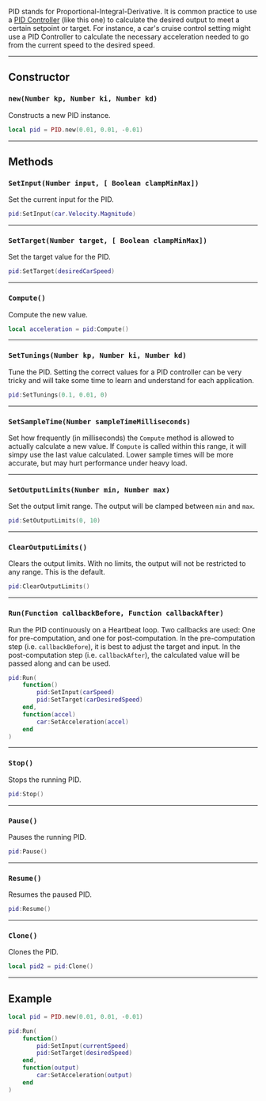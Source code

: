 PID stands for Proportional-Integral-Derivative. It is common practice to use a [PID Controller](https://en.wikipedia.org/wiki/PID_controller) (like this one) to calculate the desired output to meet a certain setpoint or target. For instance, a car's cruise control setting might use a PID Controller to calculate the necessary acceleration needed to go from the current speed to the desired speed.

--------------------

## Constructor

### `new(Number kp, Number ki, Number kd)`
Constructs a new PID instance.

```lua
local pid = PID.new(0.01, 0.01, -0.01)
```

--------------------

## Methods

### `SetInput(Number input, [ Boolean clampMinMax])`
Set the current input for the PID.

```lua
pid:SetInput(car.Velocity.Magnitude)
```

--------------------

### `SetTarget(Number target, [ Boolean clampMinMax])`
Set the target value for the PID.

```lua
pid:SetTarget(desiredCarSpeed)
```

--------------------

### `Compute()`
Compute the new value.

```lua
local acceleration = pid:Compute()
```

--------------------

### `SetTunings(Number kp, Number ki, Number kd)`
Tune the PID. Setting the correct values for a PID controller can be very tricky and will take some time to learn and understand for each application.

```lua
pid:SetTunings(0.1, 0.01, 0)
```

--------------------

### `SetSampleTime(Number sampleTimeMilliseconds)`
Set how frequently (in milliseconds) the `Compute` method is allowed to actually calculate a new value. If `Compute` is called within this range, it will simpy use the last value calculated. Lower sample times will be more accurate, but may hurt performance under heavy load.

--------------------

### `SetOutputLimits(Number min, Number max)`
Set the output limit range. The output will be clamped between `min` and `max`.

```lua
pid:SetOutputLimits(0, 10)
```

--------------------

### `ClearOutputLimits()`
Clears the output limits. With no limits, the output will not be restricted to any range. This is the default.

```lua
pid:ClearOutputLimits()
```

--------------------

### `Run(Function callbackBefore, Function callbackAfter)`
Run the PID continuously on a Heartbeat loop. Two callbacks are used: One for pre-computation, and one for post-computation. In the pre-computation step (i.e. `callbackBefore`), it is best to adjust the target and input. In the post-computation step (i.e. `callbackAfter`), the calculated value will be passed along and can be used.

```lua
pid:Run(
	function()
		pid:SetInput(carSpeed)
		pid:SetTarget(carDesiredSpeed)
	end,
	function(accel)
		car:SetAcceleration(accel)
	end
)
```

--------------------

### `Stop()`
Stops the running PID.

```lua
pid:Stop()
```

--------------------

### `Pause()`
Pauses the running PID.

```lua
pid:Pause()
```

--------------------

### `Resume()`
Resumes the paused PID.

```lua
pid:Resume()
```

--------------------

### `Clone()`
Clones the PID.

```lua
local pid2 = pid:Clone()
```

--------------------

## Example

```lua
local pid = PID.new(0.01, 0.01, -0.01)

pid:Run(
	function()
		pid:SetInput(currentSpeed)
		pid:SetTarget(desiredSpeed)
	end,
	function(output)
		car:SetAcceleration(output)
	end
)
```